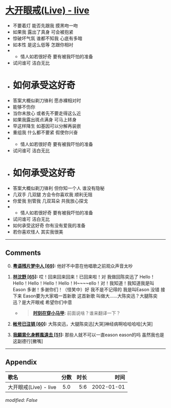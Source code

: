 # [大开眼戒(Live) - live](https://music.163.com/song?id=67192)

* 不要着灯 能否先跟我 摸黑吻一吻
* 如果我 露出了真身 可会被抱紧
* 惊破坏气氛 谁都不知我 心底有多暗
* 如本性 是这么低等 怎跟你相衬
* * 情人如若很好奇 要有被我吓怕的准备
* 试问谁可 洁白无比
* # 如何承受这好奇
* 答案大概似剃刀锋利 愿赤裸相对时
* 能够不伤你
* 当你未放心 或者先不要走得这么近
* 如果我露出斑点满身 可马上转身
* 早这样降生 如基因可以分解再装嵌
* 重组我 什么都不要紧 假使你兴奋
* * 情人如若很好奇 要有被我吓怕的准备
* 试问谁可 洁白无比
* # 如何承受这好奇
* 答案大概似剃刀锋利 但你知一个人 谁没有隐秘
* 几双手 几双腿 方会令你喜欢我 顺利无阻
* 你爱我 别管我 几双耳朵 共我放心探戈
* * 情人如若很好奇 要有被我吓怕的准备
* 试问谁可 洁白无比
* 如何承受这好奇 你有没有爱我的准备
* 若你喜欢怪人 其实我很美


---

## Comments
0. **[粤语残片梦中人 \[69\]](https://music.163.com/#/user/home?id=38647145):** 他好不中意在他唱歌之前观众声音太吵

1. **[林沈野 \[65\]](https://music.163.com/#/user/home?id=270815354):** 哎！回来回来回来！已回来啦！对 我做回陈奕迅了 Hello！Hello！Hello！Hello！Hello！H~~~~ello！对！我知道！我知道我是叫Eason 多谢！多谢你们！（怪笑中）好 我不是不记得的 我是叫Eason 没错 接下来 Eason要为大家唱一首新歌 这首新歌 叫做大......大陈奕迅？大腿陈奕迅？是大开眼戒 希望你们中意
	* > **[时刻在穿小马甲](https://music.163.com/#/user/home?id=75493498):** 前面说啥？谁来翻译一下？

2. **[帐号已注销 \[60\]](https://music.163.com/#/user/home?id=36238878):** 大陈奕迅，大腿陈奕迅[大哭]神经病啊哈哈哈哈[大哭]

3. **[我願意化身輕風遠去 \[51\]](https://music.163.com/#/user/home?id=252810701):** 那些人就不可以一直eason  eason的吗  虽然我也是这副德行[撇嘴]



---

## Appendix

|歌名|分数|时长|时间|
|:---|:---:|---:|---:|
|大开眼戒(Live) - live|5.0|5:6|2002-01-01

*modified: False*